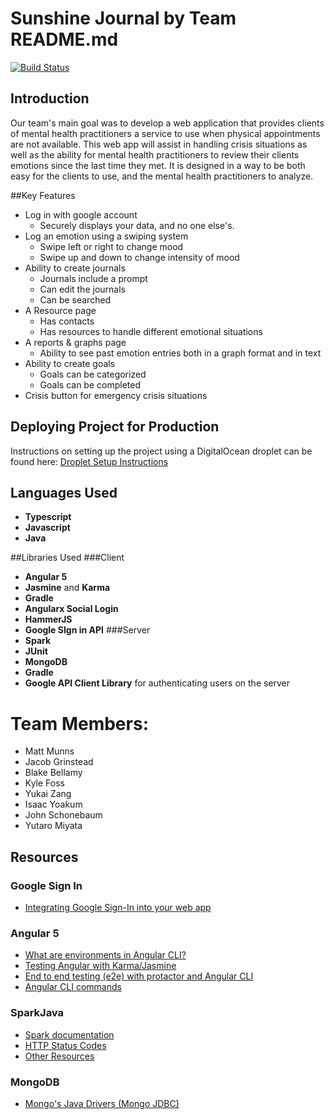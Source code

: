 # Sunshine Journal by Team README.md
[![Build Status](https://travis-ci.org/UMM-CSci-3601-S18/iteration-4-readme-md.svg?branch=master)](https://travis-ci.org/UMM-CSci-3601-S18/iteration-4-readme-md)

## Introduction
Our team's main goal was to develop a web application that provides clients of mental health practitioners a service 
to use when physical appointments are not available. This web app will assist in handling crisis situations as well as 
the ability for mental health practitioners to review their clients emotions since the last time they met. It is designed in a way
to be both easy for the clients to use, and the mental health practitioners to analyze. 

##Key Features
- Log in with google account
    - Securely displays your data, and no one else's.
- Log an emotion using a swiping system
    - Swipe left or right to change mood
    - Swipe up and down to change intensity of mood
- Ability to create journals
    - Journals include a prompt
    - Can edit the journals
    - Can be searched
- A Resource page
    - Has contacts
    - Has resources to handle different emotional situations
- A reports & graphs page
    - Ability to see past emotion entries both in a graph format and in text
- Ability to create goals
    - Goals can be categorized
    - Goals can be completed
- Crisis button for emergency crisis situations

## Deploying Project for Production 
Instructions on setting up the project using a DigitalOcean droplet can be found here: 
[Droplet Setup Instructions](/DROPLETINSTRUCTIONS.MD)

## Languages Used
* **Typescript**
* **Javascript**
* **Java**

##Libraries Used
###Client
* **Angular 5**
* **Jasmine** and **Karma**
* **Gradle**
* **Angularx Social Login**
* **HammerJS**
* **Google SIgn in API**
###Server
* **Spark**
* **JUnit**
* **MongoDB**
* **Gradle**
* **Google API Client Library** for authenticating users on the server

# Team Members:
- Matt Munns
- Jacob Grinstead
- Blake Bellamy
- Kyle Foss
- Yukai Zang
- Isaac Yoakum
- John Schonebaum
- Yutaro Miyata
## Resources

### Google Sign In
- [Integrating Google Sign-In into your web app](https://developers.google.com/identity/sign-in/web/sign-in)

### Angular 5

- [What are environments in Angular CLI?][environments]
- [Testing Angular with Karma/Jasmine][angular-karma-jasmine]
- [End to end testing (e2e) with protactor and Angular CLI][e2e-testing]
- [Angular CLI commands](https://github.com/angular/angular-cli/wiki)

### SparkJava
- [Spark documentation][spark-documentation]
- [HTTP Status Codes][status-codes]
- [Other Resources][lab2]

### MongoDB
- [Mongo's Java Drivers (Mongo JDBC)][mongo-jdbc]



[angular-karma-jasmine]: https://codecraft.tv/courses/angular/unit-testing/jasmine-and-karma/
[e2e-testing]: https://coryrylan.com/blog/introduction-to-e2e-testing-with-the-angular-cli-and-protractor
[environments]: http://tattoocoder.com/angular-cli-using-the-environment-option/
[spark-documentation]: http://sparkjava.com/documentation.html
[status-codes]: https://en.wikipedia.org/wiki/List_of_HTTP_status_codes
[lab2]: https://github.com/UMM-CSci-3601/3601-lab2_client-server/blob/master/README.md#resources
[mongo-jdbc]: https://docs.mongodb.com/ecosystem/drivers/java/
[labtasks]: LABTASKS.md
[travis]: https://travis-ci.org/


